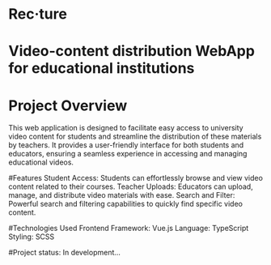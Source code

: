 # Rec·ture

# Video-content distribution WebApp for educational institutions

# Project Overview
This web application is designed to facilitate easy access to university video content for students and streamline the distribution of these materials by teachers. It provides a user-friendly interface for both students and educators, ensuring a seamless experience in accessing and managing educational videos.

#Features
Student Access: Students can effortlessly browse and view video content related to their courses.
Teacher Uploads: Educators can upload, manage, and distribute video materials with ease.
Search and Filter: Powerful search and filtering capabilities to quickly find specific video content.

#Technologies Used
Frontend Framework: Vue.js
Language: TypeScript
Styling: SCSS

#Project status:
In development...
